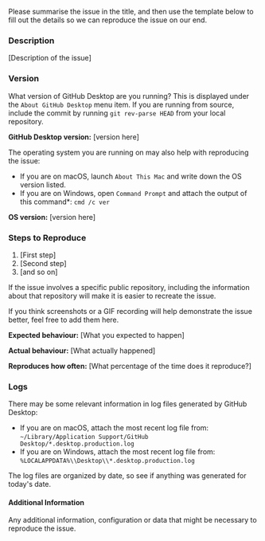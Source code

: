 <!--

Have you read GitHub Desktop's Code of Conduct? By filing an Issue, you are expected to comply with it, including treating everyone with respect: https://github.com/desktop/desktop/blob/master/CODE_OF_CONDUCT.md

-->

Please summarise the issue in the title, and then use the template below to
fill out the details so we can reproduce the issue on our end.

### Description

[Description of the issue]

### Version

What version of GitHub Desktop are you running? This is displayed under the
`About GitHub Desktop` menu item. If you are running from source, include
the commit by running `git rev-parse HEAD` from your local repository.

**GitHub Desktop version:** [version here]

The operating system you are running on may also help with reproducing the
issue:

 - If you are on macOS, launch `About This Mac` and write down the OS version
   listed.
 - If you are on Windows, open `Command Prompt` and attach the output of this
   command*: `cmd /c ver`

**OS version:** [version here]

### Steps to Reproduce

1. [First step]
1. [Second step]
1. [and so on]

If the issue involves a specific public repository, including the information
about that repository will make it is easier to recreate the issue.

If you think screenshots or a GIF recording will help demonstrate the issue
better, feel free to add them here.

**Expected behaviour:** [What you expected to happen]

**Actual behaviour:** [What actually happened]

**Reproduces how often:** [What percentage of the time does it reproduce?]

### Logs

There may be some relevant information in log files generated by GitHub
Desktop:

 - If you are on macOS, attach the most recent log file from:
   `~/Library/Application Support/GitHub Desktop/*.desktop.production.log`
 - If you are on Windows, attach the most recent log file from:
   `%LOCALAPPDATA%\\Desktop\\*.desktop.production.log`

The log files are organized by date, so see if anything was generated for
today's date.

#### Additional Information

Any additional information, configuration or data that might be necessary to
reproduce the issue.
